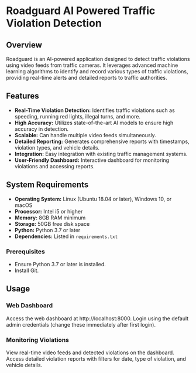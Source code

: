 # Roadguard AI Powered Traffic Violation Detection

## Overview
Roadguard is an AI-powered application designed to detect traffic violations using video feeds from traffic cameras. It leverages advanced machine learning algorithms to identify and record various types of traffic violations, providing real-time alerts and detailed reports to traffic authorities.

## Features
- **Real-Time Violation Detection:** Identifies traffic violations such as speeding, running red lights, illegal turns, and more.
- **High Accuracy:** Utilizes state-of-the-art AI models to ensure high accuracy in detection.
- **Scalable:** Can handle multiple video feeds simultaneously.
- **Detailed Reporting:** Generates comprehensive reports with timestamps, violation types, and vehicle details.
- **Integration:** Easy integration with existing traffic management systems.
- **User-Friendly Dashboard:** Interactive dashboard for monitoring violations and accessing reports.

## System Requirements
- **Operating System:** Linux (Ubuntu 18.04 or later), Windows 10, or macOS
- **Processor:** Intel i5 or higher
- **Memory:** 8GB RAM minimum
- **Storage:** 50GB free disk space
- **Python:** Python 3.7 or later
- **Dependencies:** Listed in `requirements.txt`

### Prerequisites
- Ensure Python 3.7 or later is installed.
- Install Git.

## Usage
### Web Dashboard
Access the web dashboard at http://localhost:8000.
Login using the default admin credentials (change these immediately after first login).
### Monitoring Violations
View real-time video feeds and detected violations on the dashboard.
Access detailed violation reports with filters for date, type of violation, and vehicle details.
